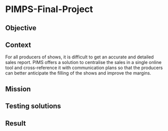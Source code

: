 # PIMPS-Final-Project

## Objective 

## Context 

For all producers of shows, it is difficult to get an accurate and detailed sales report. 
PIMS offers a solution to centralise the sales in a single online tool and cross-reference it with communication plans so that the producers can better anticipate the filling of the shows and improve the margins. 

## Mission

## Testing solutions 

## Result

